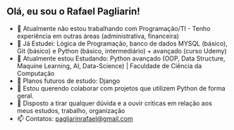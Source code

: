 ## Olá, eu sou o Rafael Pagliarin!

- 🔭 Atualmente não estou trabalhando com Programação/TI - Tenho experiência em outras áreas (administrativa, financeira)
- 🌱 Já Estudei: Lógica de Programação, banco de dados MYSQL (básico), Git (básico) e Python (básico, intermediário) + avançado (curso Udemy)
- 🌱 Atualmente estou Estudando: Python avançado (OOP, Data Structure, Maquine Learning, AI, Data-Science) | Faculdade de Ciência da Computação
- 🌱 Planos futuros de estudo: Django
- 👯 Estou querendo colaborar com projetos que utilizem Python de forma geral.
- 💬 Disposto a tirar qualquer dúvida e a ouvir criticas em relação aos meus estudos, trabalho, organização
- 📫 Contatos: pagliarinrafael@gmail.com
